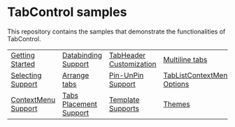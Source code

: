 # TabControl samples

This repository contains the samples that demonstrate the functionalities of TabControl.

<table>
 <tr>
  <td><a href="Samples/Getting-Started">Getting Started</a></td>  
  <td><a href="Samples/Databinding">Databinding Support</a></td>
  <td><a href="Samples/Tab-Header">TabHeader Customization</a></td> 
  <td><a href="Samples/TabControlLayout">Multiline tabs</a></td>  
  <td><a href="Samples/Tab-Closing">TabClosing Support</a></td>
 </tr>
 <tr>

  <td><a href="Samples/SelectedItem">Selecting Support</a></td>
   <td><a href="Samples/ArranageTabs">Arrange tabs</a></td>
   <td><a href="Samples/Pin-UnPin">Pin-UnPin Support</a></td>
   <td><a href="Samples/TabListContextMenuOptions">TabListContextMenu Options</a></td>  
   <td><a href="Samples/NewButton">NewButton Support</a></td>
 </tr>
 <tr>  
  <td><a href="Samples/ContextMenu">ContextMenu Support</a></td>
  <td><a href="Samples/Tabs Placement">Tabs Placement Support</a></td> 
  <td><a href="Samples/Templates">Template Supports</a></td>
  <td><a href="Samples/Themes">Themes</a></td>
 </tr>
</table>
